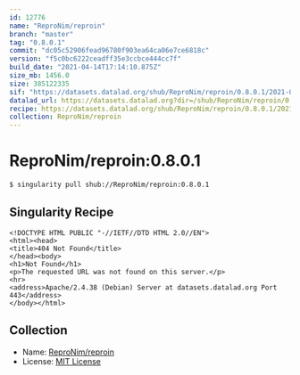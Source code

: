 ```yaml
---
id: 12776
name: "ReproNim/reproin"
branch: "master"
tag: "0.8.0.1"
commit: "dc05c52906fead96780f903ea64ca06e7ce6818c"
version: "f5c0bc6222ceadff35e3ccbce444cc7f"
build_date: "2021-04-14T17:14:10.875Z"
size_mb: 1456.0
size: 385122335
sif: "https://datasets.datalad.org/shub/ReproNim/reproin/0.8.0.1/2021-04-14-dc05c529-f5c0bc62/f5c0bc6222ceadff35e3ccbce444cc7f.sif"
datalad_url: https://datasets.datalad.org?dir=/shub/ReproNim/reproin/0.8.0.1/2021-04-14-dc05c529-f5c0bc62/
recipe: https://datasets.datalad.org/shub/ReproNim/reproin/0.8.0.1/2021-04-14-dc05c529-f5c0bc62/Singularity
collection: ReproNim/reproin
---
```


# ReproNim/reproin:0.8.0.1

```bash
$ singularity pull shub://ReproNim/reproin:0.8.0.1
```

## Singularity Recipe

```singularity
<!DOCTYPE HTML PUBLIC "-//IETF//DTD HTML 2.0//EN">
<html><head>
<title>404 Not Found</title>
</head><body>
<h1>Not Found</h1>
<p>The requested URL was not found on this server.</p>
<hr>
<address>Apache/2.4.38 (Debian) Server at datasets.datalad.org Port 443</address>
</body></html>
```

## Collection

 - Name: [ReproNim/reproin](https://github.com/ReproNim/reproin)
 - License: [MIT License](https://api.github.com/licenses/mit)

